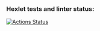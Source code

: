 ### Hexlet tests and linter status:
[![Actions Status](https://github.com/Data-Wan/java-project-lvl1/workflows/hexlet-check/badge.svg)](https://github.com/Data-Wan/java-project-lvl1/actions)